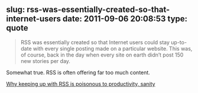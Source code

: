 slug: rss-was-essentially-created-so-that-internet-users
date: 2011-09-06 20:08:53
type: quote
---

> RSS was essentially created so that Internet users could stay up-to-date with every single posting made on a particular website. This was, of course, back in the day when every site on earth didn’t post 150 new stories per day.

Somewhat true. RSS is often offering far too much content.

 [Why keeping up with RSS is poisonous to productivity, sanity](http://arstechnica.com/web/news/2011/09/why-keeping-up-with-rss-is-poisonous-to-productivity-sanity.ars)
